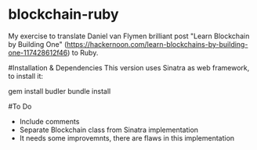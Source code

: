 # blockchain-ruby
My exercise to translate Daniel van Flymen brilliant post "Learn Blockchain by Building One" (https://hackernoon.com/learn-blockchains-by-building-one-117428612f46) to Ruby.

#Installation & Dependencies
This version uses Sinatra as web framework, to install it:

gem install budler
bundle install

#To Do
* Include comments
* Separate Blockchain class from Sinatra implementation
* It needs some improvemnts, there are flaws in this implementation
